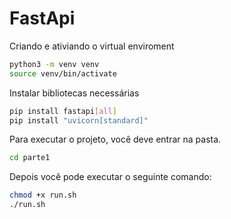 # FastApi

Criando e ativiando o virtual enviroment

```bash
python3 -m venv venv
source venv/bin/activate
```
Instalar bibliotecas necessárias

```bash
pip install fastapi[all]
pip install "uvicorn[standard]"
```

Para executar o projeto, você deve entrar na pasta.

```bash
cd parte1
```

Depois você pode executar o seguinte comando:

```bash
chmod +x run.sh
./run.sh
```